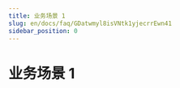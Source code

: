 ```yaml
---
title: 业务场景 1
slug: en/docs/faq/GDatwmyl8isVNtk1yjecrrEwn41
sidebar_position: 0
---
```



# 业务场景 1

